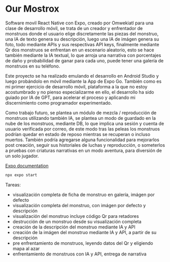 # Our Mostrox

Software movil React Native con Expo, creado por Omwekiatl para una clase de desarrollo móvil, se trata de un creador y enfrentador de monstruos donde el usuario elige discretamente las piezas del monstruo, una IA de texto genera su descripción, luego una IA de imágen genera su foto, todo mediante APIs y sus respectivas API keys, finalmente mediante Qr dos monstruos se enfrentan en un escenario aleatorio, esto se hace también mediante la IA textual, lo que arroja una narrativa con porcentajes de daño y probabilidad de ganar para cada uno, puede tener una galería de monstruos en su teléfono.

Este proyecto se ha realizado emulando el desarrollo en Android Studio y luego probándolo en móvil mediante la App de Expo Go. También como es mi primer ejercicio de desarrollo móvil, plataforma a la que no estoy acostumbrado y no pienso especializarme en ello, el desarrollo ha sido guiado por IA de GPT, para acelerar el proceso y aplicando mi discernimiento como programador experimentado.

Como trabajo futuro, se plantea un módulo de mezcla / reproducción de monstruos utilizando también IA, se plantea un modo de guardado en la nube de los monstruos, mediante DB, lo que implica una sesión y cuenta de usuario verificada por correo, de este modo tras las peleas los monstruos podrían quedar en estado de reposo mientras se recuperan o incluso muertos. También podría agregarse alguna funcionalidad para mejorarlos post creación, seguir sus historiales de luchas y reproducción, o someterlos a pruebas con criaturas narrativas en un modo aventura, para diversión de un solo jugador.

[Expo documentation](https://docs.expo.dev/)

```bash
npx expo start
```

Tareas:

- visualización completa de ficha de monstruo en galería, imágen por defecto
- visualización completa del monstruo, con imágen por defecto y descripción
- visualización del monstruo incluye código Qr para retadores
- destrucción de un monstruo desde su visualización completa
- creación de la descripción del monstruo mediante IA y API
- creación de la imágen del monstruo mediante IA y API, a partir de su descripción
- pre enfrentamiento de monstruos, leyendo datos del Qr y eligiendo mapa al azar
- enfrentamiento de monstruos con IA y API, entrega de narrativa
